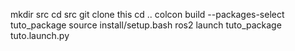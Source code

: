 mkdir src
cd src
git clone this
cd ..
colcon build --packages-select tuto_package
source install/setup.bash
ros2 launch tuto_package tuto.launch.py
